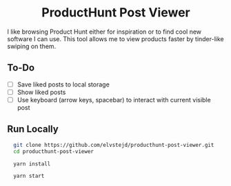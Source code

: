 <div align="center">

# ProductHunt Post Viewer

</div>

I like browsing Product Hunt either for inspiration or to find cool new software I can use. This tool allows me to view products faster by tinder-like swiping on them.

## To-Do

- [ ] Save liked posts to local storage
- [ ] Show liked posts
- [ ] Use keyboard (arrow keys, spacebar) to interact with current visible post

## Run Locally

```bash
  git clone https://github.com/elvstejd/producthunt-post-viewer.git
  cd producthunt-post-viewer
```

```bash
  yarn install
```

```bash
  yarn start
```
